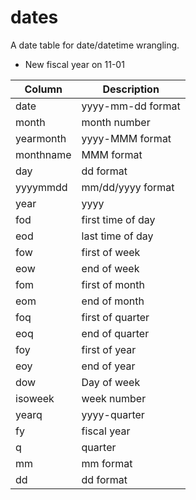 # dates

A date table for date/datetime wrangling.
 * New fiscal year on 11-01

| Column    | Description        |
| ---       | ---                |
| date      | yyyy-mm-dd format  |
| month     | month number       |
| yearmonth | yyyy-MMM format    |
| monthname | MMM format         |
| day       | dd format          |
| yyyymmdd  | mm/dd/yyyy format  |
| year      | yyyy               |
| fod       | first time of day  |
| eod       | last time of day   |
| fow       | first of week      |
| eow       | end of week        |
| fom       | first of month     |
| eom       | end of month       |
| foq       | first of quarter   |
| eoq       | end of quarter     |
| foy       | first of year      | 
| eoy       | end of year        |
| dow       | Day of week        |
| isoweek   | week number        |
| yearq     | yyyy-quarter       |
| fy        | fiscal year        |
| q         | quarter            |
| mm        | mm format          |
| dd        | dd format          |  
